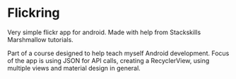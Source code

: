 # Flickring
Very simple flickr app for android. Made with help from Stackskills Marshmallow tutorials.

Part of a course designed to help teach myself Android development. Focus of the app is using JSON for API calls, creating a
RecyclerView, using multiple views and material design in general.
